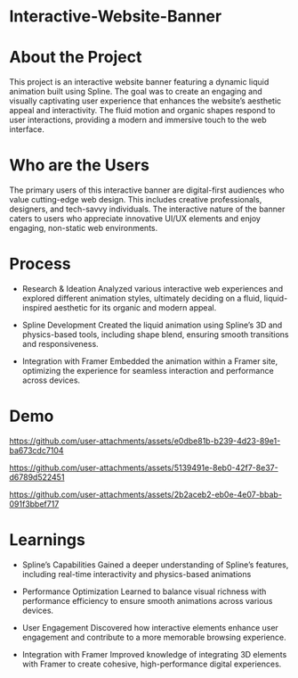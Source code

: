 # Interactive-Website-Banner

# About the Project
This project is an interactive website banner featuring a dynamic liquid animation built using Spline. The goal was to create an engaging and visually captivating user experience that enhances the website’s aesthetic appeal and interactivity. The fluid motion and organic shapes respond to user interactions, providing a modern and immersive touch to the web interface.

# Who are the Users
The primary users of this interactive banner are digital-first audiences who value cutting-edge web design. This includes creative professionals, designers, and tech-savvy individuals. The interactive nature of the banner caters to users who appreciate innovative UI/UX elements and enjoy engaging, non-static web environments.

# Process

- Research & Ideation
  Analyzed various interactive web experiences and explored different animation styles, ultimately deciding on a fluid, liquid-inspired aesthetic for its organic and modern appeal.

- Spline Development
  Created the liquid animation using Spline’s 3D and physics-based tools, including shape blend, ensuring smooth transitions and responsiveness.

- Integration with Framer
  Embedded the animation within a Framer site, optimizing the experience for seamless interaction and performance across devices.

# Demo 

https://github.com/user-attachments/assets/e0dbe81b-b239-4d23-89e1-ba673cdc7104

https://github.com/user-attachments/assets/5139491e-8eb0-42f7-8e37-d6789d522451

https://github.com/user-attachments/assets/2b2aceb2-eb0e-4e07-bbab-091f3bbef717


# Learnings

- Spline’s Capabilities
  Gained a deeper understanding of Spline’s features, including real-time interactivity and physics-based animations

- Performance Optimization
  Learned to balance visual richness with performance efficiency to ensure smooth animations across various devices.

- User Engagement
  Discovered how interactive elements enhance user engagement and contribute to a more memorable browsing experience.

- Integration with Framer
  Improved knowledge of integrating 3D elements with Framer to create cohesive, high-performance digital experiences.

